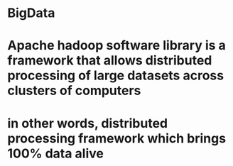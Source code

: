# BigData

# Apache hadoop software library is a framework that allows distributed processing of large datasets across clusters of computers
# in other words, distributed processing framework which brings 100% data alive

